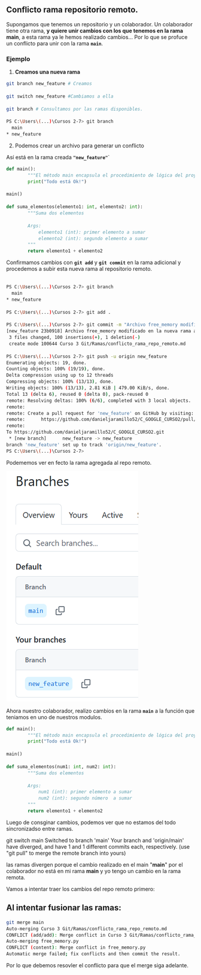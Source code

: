 ## Conflicto rama repositorio remoto. 

Supongamos que tenemos un repositorio y un colaborador. Un  colaborador tiene otra rama, **y quiere unir cambios con los que tenemos en la rama main**, a esta rama ya le hemos realizado cambios... Por lo que se profuce un conflicto para unir con la rama **``main``**. 

### **Ejemplo**


1. **Creamos una nueva rama**

```bash
git branch new_feature # Creamos

git switch new_feature #Cambiamos a ella

git branch # Consultamos por las ramas disponibles. 

PS C:\Users\(...)\Cursos 2-7> git branch 
  main
* new_feature
```

2. Podemos crear un archivo para generar un conflicto 

Así está en la rama creada **``"new_feature"``**`

```python
def main():
        """El método main encapsula el procedimiento de lógica del proyecto y lo lanza"""
        print("Todo está Ok!")

main()

def suma_elementos(elemento1: int, elemento2: int):
        """Suma dos elementos 

        Args:
            elemento1 (int): primer elemento a sumar 
            elemento2 (int): segundo elemento a sumar
        """
        return elemento1 + elemento2
```

Confirmamos cambios con **``git add``** y **``git commit``** en la rama adicional y procedemos a subir esta nueva rama al repositorio remoto. 


```bash

PS C:\Users\(...)\Cursos 2-7> git branch 
  main
* new_feature

PS C:\Users\(...)\Cursos 2-7> git add . 

PS C:\Users\(...)\Cursos 2-7> git commit -m "Archivo free_memory modificado en la nueva rama a subir 'new_feature'"
[new_feature 23b0918] Archivo free_memory modificado en la nueva rama a subir 'new_feature'
 3 files changed, 100 insertions(+), 1 deletion(-)
 create mode 100644 Curso 3 Git/Ramas/conflicto_rama_repo_remoto.md

PS C:\Users\(...)\Cursos 2-7> git push -u origin new_feature
Enumerating objects: 19, done.
Counting objects: 100% (19/19), done.
Delta compression using up to 12 threads
Compressing objects: 100% (13/13), done.
Writing objects: 100% (13/13), 2.81 KiB | 479.00 KiB/s, done.
Total 13 (delta 6), reused 0 (delta 0), pack-reused 0
remote: Resolving deltas: 100% (6/6), completed with 3 local objects.
remote: 
remote: Create a pull request for 'new_feature' on GitHub by visiting:
remote:      https://github.com/danieljaramillo52/C_GOOGLE_CURSO2/pull/new/new_feature
remote:
To https://github.com/danieljaramillo52/C_GOOGLE_CURSO2.git
 * [new branch]      new_feature -> new_feature
branch 'new_feature' set up to track 'origin/new_feature'.
PS C:\Users\(...)\Cursos 2-7>
```

Podememos ver en fecto la rama agregada al repo remoto. 

![Nueva_rama_repo_remoto](nueva_rama_repo_remoto.png)

Ahora nuestro colaborador, realizo cambios en la rama **``main``** a la función que teniamos en uno de nuestros modulos. 


```python
def main():
        """El método main encapsula el procedimiento de lógica del proyecto y lo lanza"""
        print("Todo está Ok!")

main()

def suma_elementos(num1: int, num2: int):
        """Suma dos elementos 

        Args:
            num1 (int): primer elemento a sumar 
            num2 (int): segundo número  a sumar
        """
        return elemento1 + elemento2

```

Luego de consginar cambios, podemos ver que no estamos del todo sincronizadso entre ramas. 

git switch main
Switched to branch 'main'
Your branch and 'origin/main' have diverged,
and have 1 and 1 different commits each, respectively.
  (use "git pull" to merge the remote branch into yours)

las ramas divergen porque el cambio realizado en el main "**main**" por el colaborador no está en mi rama **main** y yo tengo un cambio en la rama remota. 

Vamos a intentar traer los cambios del repo remoto primero: 

## Al intentar fusionar las ramas: 

```bash
git merge main
Auto-merging Curso 3 Git/Ramas/conflicto_rama_repo_remoto.md
CONFLICT (add/add): Merge conflict in Curso 3 Git/Ramas/conflicto_rama_repo_remoto.md
Auto-merging free_memory.py
CONFLICT (content): Merge conflict in free_memory.py
Automatic merge failed; fix conflicts and then commit the result.
``` 

Por lo que debemos resovler el conflicto para que el merge siga adelante. 
